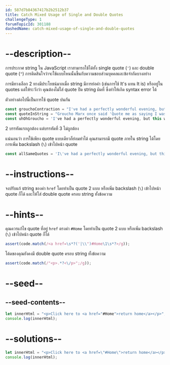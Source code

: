 ```yaml
---
id: 587d7b84367417b2b2512b37
title: Catch Mixed Usage of Single and Double Quotes
challengeType: 1
forumTopicId: 301188
dashedName: catch-mixed-usage-of-single-and-double-quotes
---
```


# --description--

การประกาศ string ใน JavaScript เราสามารถใช้ได้ทั้ง single quote (`'`) และ double quote (`"`) การติดสินใจว่าจะใช้แบบไหนนั้นขึ้นกับความชอบส่วนบุคคลและข้อจำกัดบางอย่าง

การมีทางเลือก 2 ทางมีประโยชน์มากเมื่อ string มีการย่อคำ (เช่นการใช้ It's แทน It is) หรืออยู่ใน quotes แต่ให้ระวังว่า คุณต้องไม่ใส่ quote ปิด string ผิดที่ ซึ่งทำให้เกิด syntax error ได้

ตัวอย่างต่อไปนี้เป็นการใช้ quote ปนกัน

```js
const grouchoContraction = "I've had a perfectly wonderful evening, but this wasn't it.";
const quoteInString = "Groucho Marx once said 'Quote me as saying I was mis-quoted.'";
const uhOhGroucho = 'I've had a perfectly wonderful evening, but this wasn't it.';
```

2 บรรทัดแรกถูกต้อง แต่บรรทัดที่ 3 ไม่ถูกต้อง

แน่นอนว่า การใช้เพียง quote แบบเดียวก็ย่อมทำได้ คุณสามารถมี quote ภายใน string ได้โดยการเพิ่ม backslash (`\`) เข้าไปหน้า quote

```js
const allSameQuotes = 'I\'ve had a perfectly wonderful evening, but this wasn\'t it.';
```

# --instructions--

จงปรับแก้ string ของค่า `href` โดยทำเป็น quote 2 แบบ หรือเพิ่ม backslash (`\`) เข้าไปหน้า quote ก็ได้ และให้ใส่ double quote ครอบ string ทั้งข้อความ

# --hints--

คุณควรแก้ไข quote ที่อยู่ `href` ตรงค่า `#Home` โดยทำเป็น quote 2 แบบ หรือเพิ่ม backslash (`\`) เข้าไปหน้า quote ก็ได้

```js
assert(code.match(/<a href=\s*?('|\\")#Home\1\s*?>/g));
```

โค้ดของคุณยังคงมี double quote ครอบ string ทั้งข้อความ

```js
assert(code.match(/"<p>.*?<\/p>";/g));
```

# --seed--

## --seed-contents--

```js
let innerHtml = "<p>Click here to <a href="#Home">return home</a></p>";
console.log(innerHtml);
```

# --solutions--

```js
let innerHtml = "<p>Click here to <a href=\"#Home\">return home</a></p>";
console.log(innerHtml);
```
